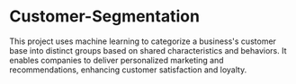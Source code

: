 # Customer-Segmentation
This project uses machine learning to categorize a business's customer base into distinct groups
based on shared characteristics and behaviors.
It enables companies to deliver personalized marketing and recommendations, enhancing
customer satisfaction and loyalty.

